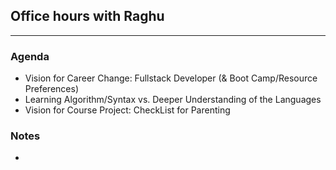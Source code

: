 ## Office hours with Raghu
---

### Agenda
- Vision for Career Change: Fullstack Developer (& Boot Camp/Resource Preferences)
- Learning Algorithm/Syntax vs. Deeper Understanding of the Languages
- Vision for Course Project: CheckList for Parenting



### Notes
- 
